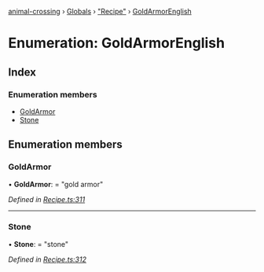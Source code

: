 [animal-crossing](../README.md) › [Globals](../globals.md) › ["Recipe"](../modules/_recipe_.md) › [GoldArmorEnglish](_recipe_.goldarmorenglish.md)

# Enumeration: GoldArmorEnglish

## Index

### Enumeration members

* [GoldArmor](_recipe_.goldarmorenglish.md#goldarmor)
* [Stone](_recipe_.goldarmorenglish.md#stone)

## Enumeration members

###  GoldArmor

• **GoldArmor**: = "gold armor"

*Defined in [Recipe.ts:311](https://github.com/Norviah/animal-crossing/blob/682361d/module/types/Recipe.ts#L311)*

___

###  Stone

• **Stone**: = "stone"

*Defined in [Recipe.ts:312](https://github.com/Norviah/animal-crossing/blob/682361d/module/types/Recipe.ts#L312)*
